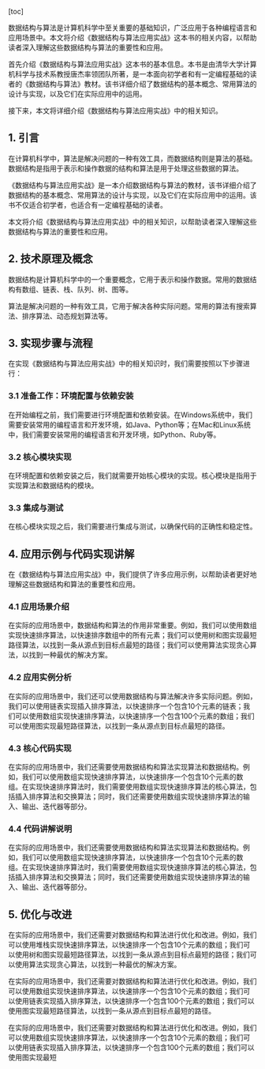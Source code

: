 
[toc]                    
                
                
数据结构与算法是计算机科学中至关重要的基础知识，广泛应用于各种编程语言和应用场景中。本文将介绍《数据结构与算法应用实战》这本书的相关内容，以帮助读者深入理解这些数据结构与算法的重要性和应用。

首先介绍《数据结构与算法应用实战》这本书的基本信息。本书是由清华大学计算机科学与技术系教授唐杰率领团队所著，是一本面向初学者和有一定编程基础的读者的《数据结构与算法》教材。该书详细介绍了数据结构的基本概念、常用算法的设计与实现，以及它们在实际应用中的运用。

接下来，本文将详细介绍《数据结构与算法应用实战》中的相关知识。

## 1. 引言

在计算机科学中，算法是解决问题的一种有效工具，而数据结构则是算法的基础。数据结构是指用于表示和操作数据的结构和算法是用于处理这些数据的算法。

《数据结构与算法应用实战》是一本介绍数据结构与算法的教材，该书详细介绍了数据结构的基本概念、常用算法的设计与实现，以及它们在实际应用中的运用。该书不仅适合初学者，也适合有一定编程基础的读者。

本文将介绍《数据结构与算法应用实战》中的相关知识，以帮助读者深入理解这些数据结构与算法的重要性和应用。

## 2. 技术原理及概念

数据结构是计算机科学中的一个重要概念，它用于表示和操作数据。常用的数据结构有数组、链表、栈、队列、树、图等。

算法是解决问题的一种有效工具，它用于解决各种实际问题。常用的算法有搜索算法、排序算法、动态规划算法等。

## 3. 实现步骤与流程

在实现《数据结构与算法应用实战》中的相关知识时，我们需要按照以下步骤进行：

### 3.1 准备工作：环境配置与依赖安装

在开始编程之前，我们需要进行环境配置和依赖安装。在Windows系统中，我们需要安装常用的编程语言和开发环境，如Java、Python等；在Mac和Linux系统中，我们需要安装常用的编程语言和开发环境，如Python、Ruby等。

### 3.2 核心模块实现

在环境配置和依赖安装之后，我们就需要开始核心模块的实现。核心模块是指用于实现算法和数据结构的模块。

### 3.3 集成与测试

在核心模块实现之后，我们需要进行集成与测试，以确保代码的正确性和稳定性。

## 4. 应用示例与代码实现讲解

在《数据结构与算法应用实战》中，我们提供了许多应用示例，以帮助读者更好地理解这些数据结构和算法的重要性和应用。

### 4.1 应用场景介绍

在实际的应用场景中，数据结构和算法的作用非常重要。例如，我们可以使用数组实现快速排序算法，以快速排序数组中的所有元素；我们可以使用树和图实现最短路径算法，以找到一条从源点到目标点最短的路径；我们可以使用算法实现贪心算法，以找到一种最优的解决方案。

### 4.2 应用实例分析

在实际的应用场景中，我们还可以使用数据结构与算法解决许多实际问题。例如，我们可以使用链表实现插入排序算法，以快速排序一个包含10个元素的链表；我们可以使用数组实现快速排序算法，以快速排序一个包含100个元素的数组；我们可以使用图实现最短路径算法，以找到一条从源点到目标点最短的路径。

### 4.3 核心代码实现

在实际的应用场景中，我们还需要使用数据结构和算法实现算法和数据结构。例如，我们可以使用数组实现快速排序算法，以快速排序一个包含10个元素的数组。在实现快速排序算法时，我们需要使用数组实现快速排序算法的核心算法，包括插入排序算法和交换算法；同时，我们还需要使用数组实现快速排序算法的输入、输出、迭代器等部分。

### 4.4 代码讲解说明

在实际的应用场景中，我们还需要使用数据结构和算法实现算法和数据结构。例如，我们可以使用数组实现快速排序算法，以快速排序一个包含10个元素的数组。在实现快速排序算法时，我们需要使用数组实现快速排序算法的核心算法，包括插入排序算法和交换算法；同时，我们还需要使用数组实现快速排序算法的输入、输出、迭代器等部分。

## 5. 优化与改进

在实际的应用场景中，我们还需要对数据结构和算法进行优化和改进。例如，我们可以使用堆栈实现快速排序算法，以快速排序一个包含10个元素的数组；我们可以使用树和图实现最短路径算法，以找到一条从源点到目标点最短的路径；我们可以使用算法实现贪心算法，以找到一种最优的解决方案。

在实际的应用场景中，我们还需要对数据结构和算法进行优化和改进。例如，我们可以使用数组实现快速排序算法，以快速排序一个包含10个元素的数组；我们可以使用链表实现插入排序算法，以快速排序一个包含100个元素的数组；我们可以使用图实现最短路径算法，以找到一条从源点到目标点最短的路径。

在实际的应用场景中，我们还需要对数据结构和算法进行优化和改进。例如，我们可以使用数组实现快速排序算法，以快速排序一个包含10个元素的数组；我们可以使用链表实现插入排序算法，以快速排序一个包含100个元素的数组；我们可以使用图实现最短

